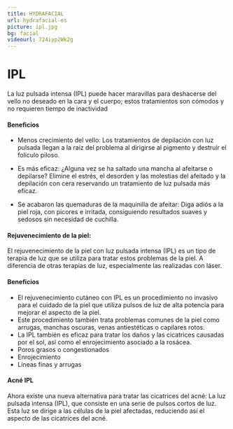 ```yaml
---
title: HYDRAFACIAL
url: hydrafacial-es
picture: ipl.jpg
bg: facial
videourl: 724iyp2Wk2g
---
```


# IPL
La luz pulsada intensa (IPL) puede hacer maravillas para deshacerse del vello no deseado en la cara y el cuerpo; estos tratamientos son cómodos y no requieren tiempo de inactividad

#### Beneficios
- Menos crecimiento del vello: Los tratamientos de depilación con luz pulsada llegan a la raíz del problema al dirigirse al pigmento y destruir el folículo piloso.

- Es más eficaz: ¿Alguna vez se ha saltado una mancha al afeitarse o depilarse? Elimine el estrés, el desorden y las molestias del afeitado y la depilación con cera reservando un tratamiento de luz pulsada más eficaz.

- Se acabaron las quemaduras de la maquinilla de afeitar: Diga adiós a la piel roja, con picores e irritada, consiguiendo resultados suaves y sedosos sin necesidad de cuchilla.

#### Rejuvenecimiento de la piel:
El rejuvenecimiento de la piel con luz pulsada intensa (IPL) es un tipo de terapia de luz que se utiliza para tratar estos problemas de la piel. A diferencia de otras terapias de luz, especialmente las realizadas con láser.

#### Beneficios
- El rejuvenecimiento cutáneo con IPL es un procedimiento no invasivo para el cuidado de la piel que utiliza pulsos de luz de alta potencia para mejorar el aspecto de la piel.
- Este procedimiento también trata problemas comunes de la piel como arrugas, manchas oscuras, venas antiestéticas o capilares rotos.
- La IPL también es eficaz para tratar los daños y las cicatrices causadas por el sol, así como el enrojecimiento asociado a la rosácea.
- Poros grasos o congestionados
- Enrojecimiento
- Líneas finas y arrugas
#### Acné IPL

Ahora existe una nueva alternativa para tratar las cicatrices del acné: La luz pulsada intensa (IPL), que consiste en una serie de pulsos cortos de luz. Esta luz se dirige a las células de la piel afectadas, reduciendo así el aspecto de las cicatrices del acné.